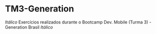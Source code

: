 # TM3-Generation
*Itálico*
Exercícios realizados durante o Bootcamp Dev. Mobile (Turma 3) - Generation Brasil
_Itálico_
